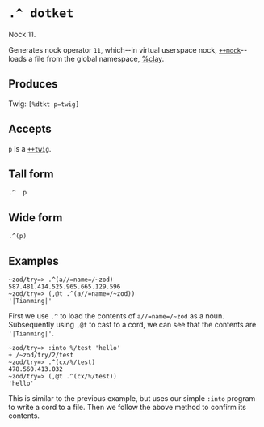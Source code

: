 `.^ dotket`
===========

Nock 11.

Generates nock operator `11`, which--in virtual userspace
nock, [`++mock`]()--loads a file from the global namespace, [%clay]().


Produces
--------

Twig: `[%dtkt p=twig]`

Accepts
-------

`p` is a [`++twig`]().

Tall form
---------

    .^  p

Wide form
---------

    .^(p)

Examples
--------

    ~zod/try=> .^(a//=name=/~zod)
    587.481.414.525.965.665.129.596
    ~zod/try=> (,@t .^(a//=name=/~zod))
    '|Tianming|'

First we use `.^` to load the contents of `a//=name=/~zod` as a noun.
Subsequently using `,@t` to cast to a cord, we can see that the contents
are `'|Tianming|'`.

    ~zod/try=> :into %/test 'hello'
    + /~zod/try/2/test
    ~zod/try=> .^(cx/%/test)
    478.560.413.032
    ~zod/try=> (,@t .^(cx/%/test))
    'hello'

This is similar to the previous example, but uses our simple `:into`
program to write a cord to a file. Then we follow the above method to
confirm its contents.

